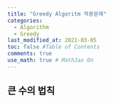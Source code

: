 ```yaml
---
title: "Greedy Algoritm 적용문제"
categories: 
  - Algorithm
  - Greedy 
last_modified_at: 2021-03-05
toc: false #Table of Contents
comments: true
use_math: true # MathJax On
---
```


## 큰 수의 법칙
